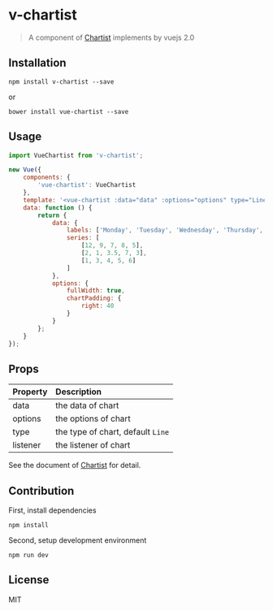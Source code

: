 # v-chartist
> A component of [Chartist](https://gionkunz.github.io/chartist-js) implements by vuejs 2.0

## Installation
```
npm install v-chartist --save
```
or
```
bower install vue-chartist --save
```

## Usage
``` javascript
import VueChartist from 'v-chartist';

new Vue({
    components: {
        'vue-chartist': VueChartist
    },
    template: '<vue-chartist :data="data" :options="options" type="Line"></vue-chartist>',
    data: function () {
        return {
            data: {
                labels: ['Monday', 'Tuesday', 'Wednesday', 'Thursday', 'Friday'],
                series: [
                    [12, 9, 7, 8, 5],
                    [2, 1, 3.5, 7, 3],
                    [1, 3, 4, 5, 6]
                ]
            },
            options: {
                fullWidth: true,
                chartPadding: {
                    right: 40
                }
            }
        };
    }
});
```

## Props
| Property | Description |
|:--|:--|
| data | the data of chart |
| options | the options of chart |
| type | the type of chart, default `Line` |
| listener| the listener of chart |

See the document of [Chartist](https://gionkunz.github.io/chartist-js/api-documentation.html) for detail.

## Contribution
First, install dependencies
```
npm install
```
Second, setup development environment
```
npm run dev
```

## License
MIT
